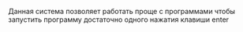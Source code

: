 Данная система позволяет работать проще с программами чтобы запустить программу достаточно одного нажатия клавиши enter
